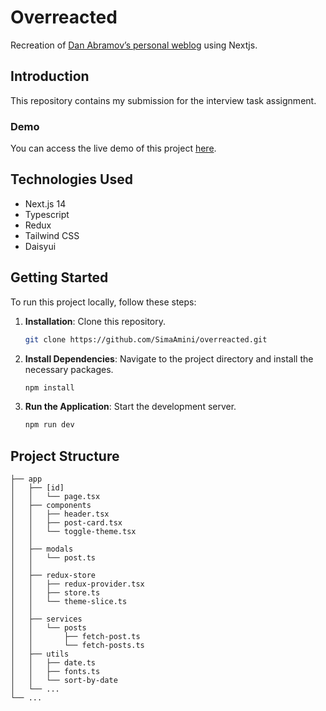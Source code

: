 # Overreacted

Recreation of [Dan Abramov’s personal weblog](https://overreacted.io) using Nextjs.

## Introduction

This repository contains my submission for the interview task assignment.

### Demo

You can access the live demo of this project [here](https://overreacted.netlify.app).

## Technologies Used

- Next.js 14
- Typescript
- Redux
- Tailwind CSS
- Daisyui

## Getting Started

To run this project locally, follow these steps:

1. **Installation**: Clone this repository.

   ```bash
   git clone https://github.com/SimaAmini/overreacted.git
   ```

2. **Install Dependencies**: Navigate to the project directory and install the necessary packages.

   ```bash
   npm install
   ```

3. **Run the Application**: Start the development server.
   ```bash
   npm run dev
   ```

## Project Structure

    ├── app
    │   ├── [id]
    │   │   └── page.tsx
    │   ├── components
    │   │   ├── header.tsx
    │   │   ├── post-card.tsx
    │   │   └── toggle-theme.tsx
    │   │
    │   ├── modals
    │   │   └── post.ts
    │   │
    │   ├── redux-store
    │   │   ├── redux-provider.tsx
    │   │   ├── store.ts
    │   │   └── theme-slice.ts
    │   │
    │   ├── services
    │   │   └── posts
    │   │       ├── fetch-post.ts
    │   │       └── fetch-posts.ts
    │   ├── utils
    │   │   ├── date.ts
    │   │   ├── fonts.ts
    │   │   └── sort-by-date
    │   └── ...
    └── ...

